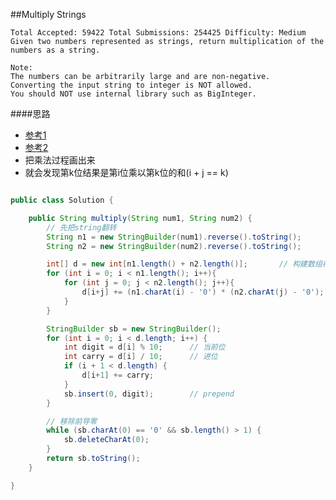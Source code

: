 ##Multiply Strings

	Total Accepted: 59422 Total Submissions: 254425 Difficulty: Medium
	Given two numbers represented as strings, return multiplication of the numbers as a string.

	Note:
	The numbers can be arbitrarily large and are non-negative.
	Converting the input string to integer is NOT allowed.
	You should NOT use internal library such as BigInteger.

####思路
- [参考1](https://leetcodenotes.wordpress.com/2013/10/20/leetcode-multiply-strings-大整数的字符串乘法/comment-page-1/#comment-122)
- [参考2](http://blog.csdn.net/fightforyourdream/article/details/17370495)
- 把乘法过程画出来
- 就会发现第k位结果是第i位乘以第k位的和(i + j == k)

```java

public class Solution {

	public String multiply(String num1, String num2) {
		// 先把string翻转
		String n1 = new StringBuilder(num1).reverse().toString();
		String n2 = new StringBuilder(num2).reverse().toString();

		int[] d = new int[n1.length() + n2.length()];		// 构建数组存放乘积
		for (int i = 0; i < n1.length(); i++){
			for (int j = 0; j < n2.length(); j++){
				d[i+j] += (n1.charAt(i) - '0') * (n2.charAt(j) - '0');		// 在正确位置累加乘积
			}
		}

		StringBuilder sb = new StringBuilder();
		for (int i = 0; i < d.length; i++) {
			int digit = d[i] % 10;		// 当前位
			int carry = d[i] / 10;		// 进位
			if (i + 1 < d.length) {
				d[i+1] += carry;
			}
			sb.insert(0, digit);		// prepend
		}

		// 移除前导零
		while (sb.charAt(0) == '0' && sb.length() > 1) {
			sb.deleteCharAt(0);
		}
		return sb.toString();
	}

}

```
